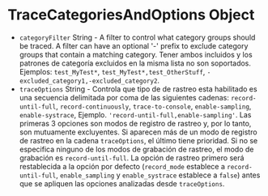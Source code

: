 # TraceCategoriesAndOptions Object

* `categoryFilter` String - A filter to control what category groups should be traced. A filter can have an optional '-' prefix to exclude category groups that contain a matching category. Tener ambos incluidos y los patrones de categoría excluidos en la misma lista no son soportados. Ejemplos: `test_MyTest*`, `test_MyTest*,test_OtherStuff`, `-excluded_category1,-excluded_category2`.
* `traceOptions` String - Controla que tipo de de rastreo esta habilitado es una secuencia delimitada por coma de las siguientes cadenas: `record-until-full`, `record-continuously`, `trace-to-console`, `enable-sampling`, `enable-systrace`, Ejemplo. `'record-until-full,enable-sampling'`. Las primeras 3 opciones son modos de registro de rastreo y, por lo tanto, son mutuamente excluyentes. Si aparecen más de un modo de registro de rastreo en la cadena `traceOptions`, el último tiene prioridad. Si no se especifica ninguno de los modos de grabación de rastreo, el modo de grabación es `record-until-full`. La opción de rastreo primero será restablecida a la opción por defecto (`record_mode` establece a `record-until-full`, `enable_sampling` y `enable_systrace` establece a `false`) antes que se apliquen las opciones analizadas desde `traceOptions`.
